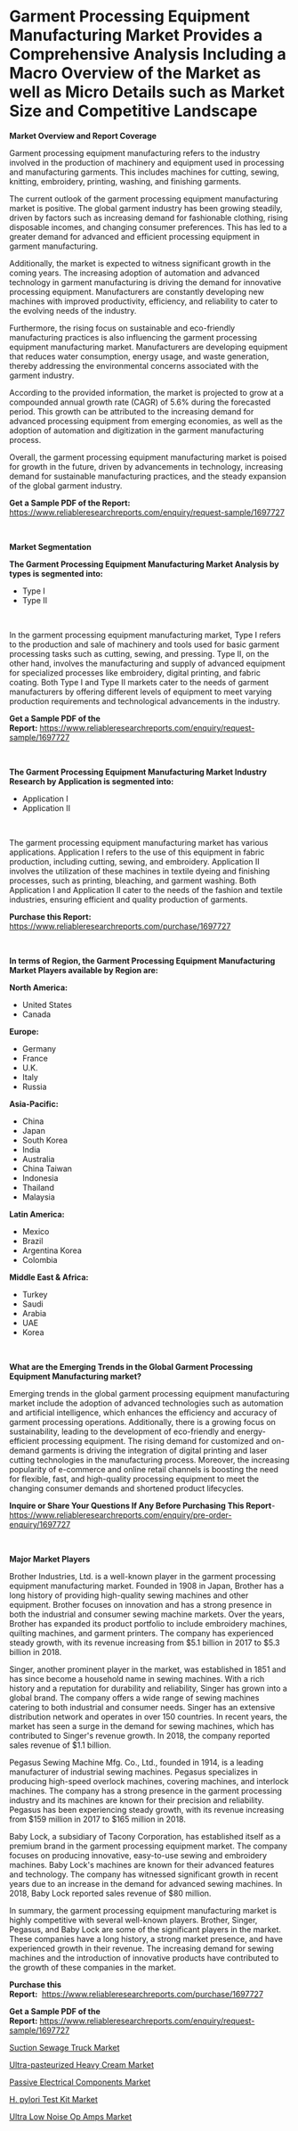 <p><h1>Garment Processing Equipment Manufacturing Market Provides a Comprehensive Analysis Including a Macro Overview of the Market as well as Micro Details such as Market Size and Competitive Landscape</h1></p><p><strong>Market Overview and Report Coverage</strong></p>
<p><p>Garment processing equipment manufacturing refers to the industry involved in the production of machinery and equipment used in processing and manufacturing garments. This includes machines for cutting, sewing, knitting, embroidery, printing, washing, and finishing garments.</p><p>The current outlook of the garment processing equipment manufacturing market is positive. The global garment industry has been growing steadily, driven by factors such as increasing demand for fashionable clothing, rising disposable incomes, and changing consumer preferences. This has led to a greater demand for advanced and efficient processing equipment in garment manufacturing.</p><p>Additionally, the market is expected to witness significant growth in the coming years. The increasing adoption of automation and advanced technology in garment manufacturing is driving the demand for innovative processing equipment. Manufacturers are constantly developing new machines with improved productivity, efficiency, and reliability to cater to the evolving needs of the industry.</p><p>Furthermore, the rising focus on sustainable and eco-friendly manufacturing practices is also influencing the garment processing equipment manufacturing market. Manufacturers are developing equipment that reduces water consumption, energy usage, and waste generation, thereby addressing the environmental concerns associated with the garment industry.</p><p>According to the provided information, the market is projected to grow at a compounded annual growth rate (CAGR) of 5.6% during the forecasted period. This growth can be attributed to the increasing demand for advanced processing equipment from emerging economies, as well as the adoption of automation and digitization in the garment manufacturing process.</p><p>Overall, the garment processing equipment manufacturing market is poised for growth in the future, driven by advancements in technology, increasing demand for sustainable manufacturing practices, and the steady expansion of the global garment industry.</p></p>
<p><strong>Get a Sample PDF of the Report:</strong> <a href="https://www.reliableresearchreports.com/enquiry/request-sample/1697727">https://www.reliableresearchreports.com/enquiry/request-sample/1697727</a></p>
<p>&nbsp;</p>
<p><strong>Market Segmentation</strong></p>
<p><strong>The Garment Processing Equipment Manufacturing Market Analysis by types is segmented into:</strong></p>
<p><ul><li>Type I</li><li>Type II</li></ul></p>
<p>&nbsp;</p>
<p><p>In the garment processing equipment manufacturing market, Type I refers to the production and sale of machinery and tools used for basic garment processing tasks such as cutting, sewing, and pressing. Type II, on the other hand, involves the manufacturing and supply of advanced equipment for specialized processes like embroidery, digital printing, and fabric coating. Both Type I and Type II markets cater to the needs of garment manufacturers by offering different levels of equipment to meet varying production requirements and technological advancements in the industry.</p></p>
<p><strong>Get a Sample PDF of the Report:</strong>&nbsp;<a href="https://www.reliableresearchreports.com/enquiry/request-sample/1697727">https://www.reliableresearchreports.com/enquiry/request-sample/1697727</a></p>
<p>&nbsp;</p>
<p><strong>The Garment Processing Equipment Manufacturing Market Industry Research by Application is segmented into:</strong></p>
<p><ul><li>Application I</li><li>Application II</li></ul></p>
<p>&nbsp;</p>
<p><p>The garment processing equipment manufacturing market has various applications. Application I refers to the use of this equipment in fabric production, including cutting, sewing, and embroidery. Application II involves the utilization of these machines in textile dyeing and finishing processes, such as printing, bleaching, and garment washing. Both Application I and Application II cater to the needs of the fashion and textile industries, ensuring efficient and quality production of garments.</p></p>
<p><strong>Purchase this Report:</strong>&nbsp; <a href="https://www.reliableresearchreports.com/purchase/1697727">https://www.reliableresearchreports.com/purchase/1697727</a></p>
<p>&nbsp;</p>
<p><strong>In terms of Region, the Garment Processing Equipment Manufacturing Market Players available by Region are:</strong></p>
<p>
    <p> <strong> North America: </strong>
        <ul>
            <li>United States</li>
            <li>Canada</li>
        </ul>
        </p> 
    <p> <strong> Europe: </strong>
        <ul>
            <li>Germany</li>
            <li>France</li>
            <li>U.K.</li>
            <li>Italy</li>
            <li>Russia</li>
        </ul>
        </p> 
    <p> <strong> Asia-Pacific: </strong>
        <ul>
            <li>China</li>
            <li>Japan</li>
            <li>South Korea</li>
            <li>India</li>
            <li>Australia</li>
            <li>China Taiwan</li>
            <li>Indonesia</li>
            <li>Thailand</li>
            <li>Malaysia</li>
        </ul>
        </p> 
    <p> <strong> Latin America: </strong>
        <ul>
            <li>Mexico</li>
            <li>Brazil</li>
            <li>Argentina Korea</li>
            <li>Colombia</li>
        </ul>
        </p> 
    <p> <strong> Middle East & Africa: </strong>
        <ul>
            <li>Turkey</li>
            <li>Saudi</li>
            <li>Arabia</li>
            <li>UAE</li>
            <li>Korea</li>
        </ul>
    </p>
    </p>
<p>&nbsp;</p>
<p><strong>What are the Emerging Trends in the Global Garment Processing Equipment Manufacturing market?</strong></p>
<p><p>Emerging trends in the global garment processing equipment manufacturing market include the adoption of advanced technologies such as automation and artificial intelligence, which enhances the efficiency and accuracy of garment processing operations. Additionally, there is a growing focus on sustainability, leading to the development of eco-friendly and energy-efficient processing equipment. The rising demand for customized and on-demand garments is driving the integration of digital printing and laser cutting technologies in the manufacturing process. Moreover, the increasing popularity of e-commerce and online retail channels is boosting the need for flexible, fast, and high-quality processing equipment to meet the changing consumer demands and shortened product lifecycles.</p></p>
<p><strong>Inquire or Share Your Questions If Any Before Purchasing This Report</strong>- <a href="https://www.reliableresearchreports.com/enquiry/pre-order-enquiry/1697727">https://www.reliableresearchreports.com/enquiry/pre-order-enquiry/1697727</a></p>
<p>&nbsp;</p>
<p><strong>Major Market Players</strong></p>
<p><p>Brother Industries, Ltd. is a well-known player in the garment processing equipment manufacturing market. Founded in 1908 in Japan, Brother has a long history of providing high-quality sewing machines and other equipment. Brother focuses on innovation and has a strong presence in both the industrial and consumer sewing machine markets. Over the years, Brother has expanded its product portfolio to include embroidery machines, quilting machines, and garment printers. The company has experienced steady growth, with its revenue increasing from $5.1 billion in 2017 to $5.3 billion in 2018.</p><p>Singer, another prominent player in the market, was established in 1851 and has since become a household name in sewing machines. With a rich history and a reputation for durability and reliability, Singer has grown into a global brand. The company offers a wide range of sewing machines catering to both industrial and consumer needs. Singer has an extensive distribution network and operates in over 150 countries. In recent years, the market has seen a surge in the demand for sewing machines, which has contributed to Singer's revenue growth. In 2018, the company reported sales revenue of $1.1 billion.</p><p>Pegasus Sewing Machine Mfg. Co., Ltd., founded in 1914, is a leading manufacturer of industrial sewing machines. Pegasus specializes in producing high-speed overlock machines, covering machines, and interlock machines. The company has a strong presence in the garment processing industry and its machines are known for their precision and reliability. Pegasus has been experiencing steady growth, with its revenue increasing from $159 million in 2017 to $165 million in 2018.</p><p>Baby Lock, a subsidiary of Tacony Corporation, has established itself as a premium brand in the garment processing equipment market. The company focuses on producing innovative, easy-to-use sewing and embroidery machines. Baby Lock's machines are known for their advanced features and technology. The company has witnessed significant growth in recent years due to an increase in the demand for advanced sewing machines. In 2018, Baby Lock reported sales revenue of $80 million.</p><p>In summary, the garment processing equipment manufacturing market is highly competitive with several well-known players. Brother, Singer, Pegasus, and Baby Lock are some of the significant players in the market. These companies have a long history, a strong market presence, and have experienced growth in their revenue. The increasing demand for sewing machines and the introduction of innovative products have contributed to the growth of these companies in the market.</p></p>
<p><strong>Purchase this Report:</strong>&nbsp;&nbsp;<a href="https://www.reliableresearchreports.com/purchase/1697727">https://www.reliableresearchreports.com/purchase/1697727</a></p>
<p></p>
<p><strong>Get a Sample PDF of the Report:</strong>&nbsp;<a href="https://www.reliableresearchreports.com/enquiry/request-sample/1697727">https://www.reliableresearchreports.com/enquiry/request-sample/1697727</a></p>
<p><p><a href="https://github.com/RoccoManning/Market-Research-Report-List-2/blob/main/suction-sewage-truck-market.md">Suction Sewage Truck Market</a></p><p><a href="https://www.linkedin.com/pulse/ultra-pasteurized-heavy-cream-market-size-share-global/">Ultra-pasteurized Heavy Cream Market</a></p><p><a href="https://medium.com/@jerez43343/passive-electrical-components-market-size-growth-forecast-2023-2030-6a89d3ca1e57">Passive Electrical Components Market</a></p><p><a href="https://www.linkedin.com/pulse/h-pylori-test-kit-market-research-report-unlocks-analysis/">H. pylori Test Kit Market</a></p><p><a href="https://medium.com/@moribenton733320/ultra-low-noise-op-amps-market-size-growth-forecast-2023-2030-c2bae8198a61">Ultra Low Noise Op Amps Market</a></p></p>